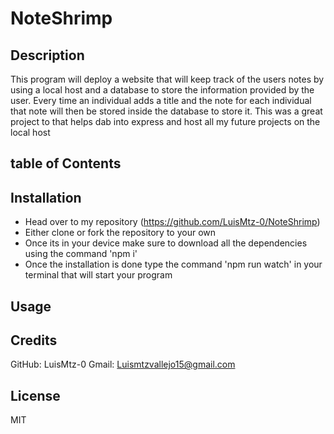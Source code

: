 # NoteShrimp 

## Description

This program will deploy a website that will keep track of the users notes by using a local host and a database to store the information provided by the user.
Every time an individual adds a title and the note for each individual that note will then be stored inside the database to store it.
This was a great project to that helps dab into express and host all my future projects on the local host

## table of Contents

## Installation

- Head over to my repository (https://github.com/LuisMtz-0/NoteShrimp)
- Either clone or fork the repository to your own
- Once its in your device make sure to download all the dependencies using the command 'npm i'
- Once the installation is done type the command 'npm run watch' in your terminal that will start your program

## Usage

## Credits

GitHub: LuisMtz-0
Gmail: Luismtzvallejo15@gmail.com

## License 

MIT